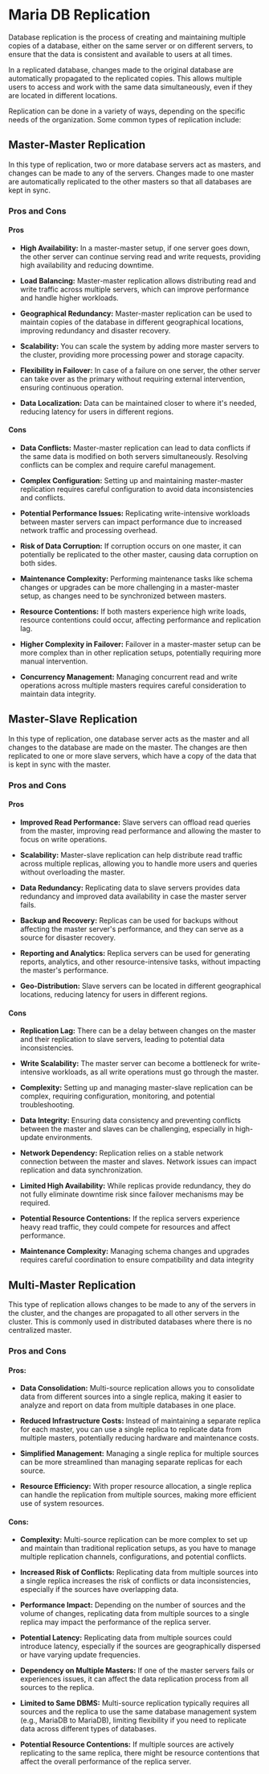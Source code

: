 # Maria DB Replication
Database replication is the process of creating and maintaining multiple copies of a database, either on the same server or on different servers, to ensure that the data is consistent and available to users at all times.

In a replicated database, changes made to the original database are automatically propagated to the replicated copies. This allows multiple users to access and work with the same data simultaneously, even if they are located in different locations.

Replication can be done in a variety of ways, depending on the specific needs of the organization. Some common types of replication include:

## Master-Master Replication

In this type of replication, two or more database servers act as masters, and changes can be made to any of the servers. Changes made to one master are automatically replicated to the other masters so that all databases are kept in sync.

### Pros and Cons

#### Pros

- **High Availability:** In a master-master setup, if one server goes down, the other server can continue serving read and write requests, providing high availability and reducing downtime.

- **Load Balancing:** Master-master replication allows distributing read and write traffic across multiple servers, which can improve performance and handle higher workloads.

- **Geographical Redundancy:** Master-master replication can be used to maintain copies of the database in different geographical locations, improving redundancy and disaster recovery.

- **Scalability:** You can scale the system by adding more master servers to the cluster, providing more processing power and storage capacity.

- **Flexibility in Failover:** In case of a failure on one server, the other server can take over as the primary without requiring external intervention, ensuring continuous operation.

- **Data Localization:** Data can be maintained closer to where it's needed, reducing latency for users in different regions.

#### Cons

- **Data Conflicts:** Master-master replication can lead to data conflicts if the same data is modified on both servers simultaneously. Resolving conflicts can be complex and require careful management.

- **Complex Configuration:** Setting up and maintaining master-master replication requires careful configuration to avoid data inconsistencies and conflicts.

- **Potential Performance Issues:** Replicating write-intensive workloads between master servers can impact performance due to increased network traffic and processing overhead.

- **Risk of Data Corruption:** If corruption occurs on one master, it can potentially be replicated to the other master, causing data corruption on both sides.

- **Maintenance Complexity:** Performing maintenance tasks like schema changes or upgrades can be more challenging in a master-master setup, as changes need to be synchronized between masters.

- **Resource Contentions:** If both masters experience high write loads, resource contentions could occur, affecting performance and replication lag.

- **Higher Complexity in Failover:** Failover in a master-master setup can be more complex than in other replication setups, potentially requiring more manual intervention.

- **Concurrency Management:** Managing concurrent read and write operations across multiple masters requires careful consideration to maintain data integrity.

## Master-Slave Replication

In this type of replication, one database server acts as the master and all changes to the database are made on the master. The changes are then replicated to one or more slave servers, which have a copy of the data that is kept in sync with the master.

### Pros and Cons

#### Pros

- **Improved Read Performance:** Slave servers can offload read queries from the master, improving read performance and allowing the master to focus on write operations.

- **Scalability:** Master-slave replication can help distribute read traffic across multiple replicas, allowing you to handle more users and queries without overloading the master.

- **Data Redundancy:** Replicating data to slave servers provides data redundancy and improved data availability in case the master server fails.

- **Backup and Recovery:** Replicas can be used for backups without affecting the master server's performance, and they can serve as a source for disaster recovery.

- **Reporting and Analytics:** Replica servers can be used for generating reports, analytics, and other resource-intensive tasks, without impacting the master's performance.

- **Geo-Distribution:** Slave servers can be located in different geographical locations, reducing latency for users in different regions.

#### Cons

- **Replication Lag:** There can be a delay between changes on the master and their replication to slave servers, leading to potential data inconsistencies.

- **Write Scalability:** The master server can become a bottleneck for write-intensive workloads, as all write operations must go through the master.

- **Complexity:** Setting up and managing master-slave replication can be complex, requiring configuration, monitoring, and potential troubleshooting.

- **Data Integrity:** Ensuring data consistency and preventing conflicts between the master and slaves can be challenging, especially in high-update environments.

- **Network Dependency:** Replication relies on a stable network connection between the master and slaves. Network issues can impact replication and data synchronization.

- **Limited High Availability:** While replicas provide redundancy, they do not fully eliminate downtime risk since failover mechanisms may be required.

- **Potential Resource Contentions:** If the replica servers experience heavy read traffic, they could compete for resources and affect performance.

- **Maintenance Complexity:** Managing schema changes and upgrades requires careful coordination to ensure compatibility and data integrity

## Multi-Master Replication

This type of replication allows changes to be made to any of the servers in the cluster, and the changes are propagated to all other servers in the cluster. This is commonly used in distributed databases where there is no centralized master.

### Pros and Cons

#### Pros:

- **Data Consolidation:** Multi-source replication allows you to consolidate data from different sources into a single replica, making it easier to analyze and report on data from multiple databases in one place.

- **Reduced Infrastructure Costs:** Instead of maintaining a separate replica for each master, you can use a single replica to replicate data from multiple masters, potentially reducing hardware and maintenance costs.

- **Simplified Management:** Managing a single replica for multiple sources can be more streamlined than managing separate replicas for each source.

- **Resource Efficiency:** With proper resource allocation, a single replica can handle the replication from multiple sources, making more efficient use of system resources.

#### Cons:

- **Complexity:** Multi-source replication can be more complex to set up and maintain than traditional replication setups, as you have to manage multiple replication channels, configurations, and potential conflicts.

- **Increased Risk of Conflicts:** Replicating data from multiple sources into a single replica increases the risk of conflicts or data inconsistencies, especially if the sources have overlapping data.

- **Performance Impact:** Depending on the number of sources and the volume of changes, replicating data from multiple sources to a single replica may impact the performance of the replica server.

- **Potential Latency:** Replicating data from multiple sources could introduce latency, especially if the sources are geographically dispersed or have varying update frequencies.

- **Dependency on Multiple Masters:** If one of the master servers fails or experiences issues, it can affect the data replication process from all sources to the replica.

- **Limited to Same DBMS:** Multi-source replication typically requires all sources and the replica to use the same database management system (e.g., MariaDB to MariaDB), limiting flexibility if you need to replicate data across different types of databases.

- **Potential Resource Contentions:** If multiple sources are actively replicating to the same replica, there might be resource contentions that affect the overall performance of the replica server.
